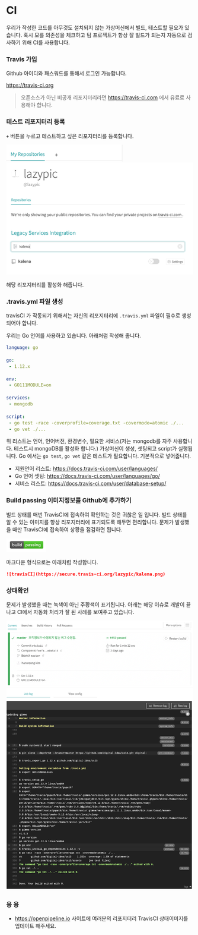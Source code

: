 # CI

우리가 작성한 코드를 아무것도 설치되지 않는 가상머신에서
빌드, 테스트할 필요가 있습니다.
혹시 모를 의존성을 체크하고 팀 프로젝트가 항상 잘 빌드가 되는지 자동으로 검사하기  위해 CI를 사용합니다.

### Travis 가입
Github 아이디와 패스워드를 통해서 로그인 가능합니다.

https://travis-ci.org

> 오픈소스가 아닌 비공개 리포지터리라면 https://travis-ci.com 에서 유료로 사용해야 합니다.

### 테스트 리포지터리 등록
`+` 버튼을 누르고 테스트하고 싶은 리포지터리를 등록합니다.

![add](../figures/travisci01.png)
![search](../figures/travisci02.png)

해당 리포지터리를 활성화 해줍니다.

### .travis.yml 파일 생성
travisCI 가 작동되기 위해서는 자신의 리포지터리에 `.travis.yml` 파일이 필수로 생성되어야 합니다.

우리는 Go 언어를 사용하고 있습니다. 아래처럼 작성해 줍니다.

```yml
language: go

go:
 - 1.12.x

env:
 - GO111MODULE=on

services:
 - mongodb

script:
 - go test -race -coverprofile=coverage.txt -covermode=atomic ./...
 - go vet ./...
```

위 리스트는 언어, 언어버전, 환경변수, 필요한 서비스(저는 mongodb를 자주 사용합니다. 테스트시 mongoDB를 활성화 합니다.) 가상머신이 생성, 셋팅되고 script가 실행됩니다.
Go 에서는 `go test`, `go vet` 같은 테스트가 필요합니다. 기본적으로 넣어줍니다.

- 지원언어 리스트: https://docs.travis-ci.com/user/languages/
- Go 언어 셋팅: https://docs.travis-ci.com/user/languages/go/
- 서비스 리스트: https://docs.travis-ci.com/user/database-setup/

### Build passing 이미지정보를 Github에 추가하기
빌드 상태를 매번 TravisCI에 접속하여 확인하는 것은 귀찮은 일 입니다.
빌드 상태를 알 수 있는 이미지를 항상 리포지터리에 표기되도록 해두면 편리합니다.
문제가 발생했을 때만 TravisCI에 접속하여 상황을 점검하면 됩니다.

![icon](../figures/travisci05.png)

마크다운 형식으로는 아래처럼 작성합니다.

```md
![travisCI](https://secure.travis-ci.org/lazypic/kalena.png)
```

### 상태확인
문제가 발생했을 때는 녹색이 아닌 주황색이 표기됩니다.
아래는 해당 이슈로 개발이 끝나고 CI에서 자동화 처리가 잘 된 사례를 보여주고 있습니다.

![status1](../figures/travisci03.png)
![status2](../figures/travisci04.png)

### 응 용
- https://openpipeline.io 사이트에 여러분의 리포지터리 TravisCI 상태이미지를 업데이트 해주세요.